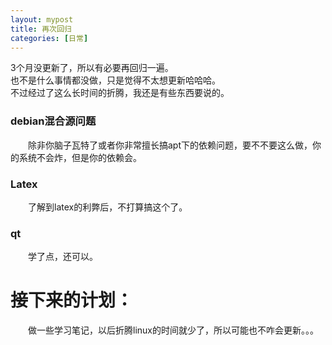```yaml
---
layout: mypost  
title: 再次回归  
categories: [日常]  
---
```

3个月没更新了，所以有必要再回归一遍。  
也不是什么事情都没做，只是觉得不太想更新哈哈哈。  
不过经过了这么长时间的折腾，我还是有些东西要说的。  
### debian混合源问题
&emsp;&emsp;除非你脑子瓦特了或者你非常擅长搞apt下的依赖问题，要不不要这么做，你的系统不会炸，但是你的依赖会。
### Latex
&emsp;&emsp;了解到latex的利弊后，不打算搞这个了。
### qt
&emsp;&emsp;学了点，还可以。  
# 接下来的计划：
&emsp;&emsp;做一些学习笔记，以后折腾linux的时间就少了，所以可能也不咋会更新。。。
